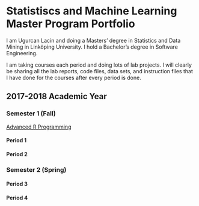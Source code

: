 # Statistiscs and Machine Learning Master Program Portfolio

I am Ugurcan Lacin and doing a Masters’ degree in Statistics and Data Mining in Linköping University. I hold a Bachelor’s degree in Software Engineering. 

I am taking courses each period and doing lots of lab projects. I will clearly be sharing all the lab reports, code files, data sets, and instruction files that I have done for the courses after every period is done.

## 2017-2018 Academic Year

### Semester 1 (Fall)

[Advanced R Programming](Advanced%20R%20Programming/)


#### Period 1

#### Period 2

### Semester 2 (Spring)

#### Period 3

#### Period 4
